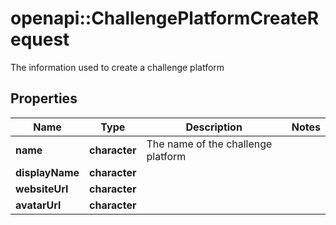 # openapi::ChallengePlatformCreateRequest

The information used to create a challenge platform

## Properties
Name | Type | Description | Notes
------------ | ------------- | ------------- | -------------
**name** | **character** | The name of the challenge platform | 
**displayName** | **character** |  | 
**websiteUrl** | **character** |  | 
**avatarUrl** | **character** |  | 


